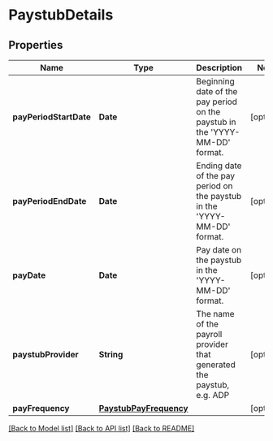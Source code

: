 # PaystubDetails

## Properties
Name | Type | Description | Notes
------------ | ------------- | ------------- | -------------
**payPeriodStartDate** | **Date** | Beginning date of the pay period on the paystub in the &#39;YYYY-MM-DD&#39; format. | [optional] 
**payPeriodEndDate** | **Date** | Ending date of the pay period on the paystub in the &#39;YYYY-MM-DD&#39; format. | [optional] 
**payDate** | **Date** | Pay date on the paystub in the &#39;YYYY-MM-DD&#39; format. | [optional] 
**paystubProvider** | **String** | The name of the payroll provider that generated the paystub, e.g. ADP | [optional] 
**payFrequency** | [**PaystubPayFrequency**](PaystubPayFrequency.md) |  | [optional] 

[[Back to Model list]](../README.md#documentation-for-models) [[Back to API list]](../README.md#documentation-for-api-endpoints) [[Back to README]](../README.md)


